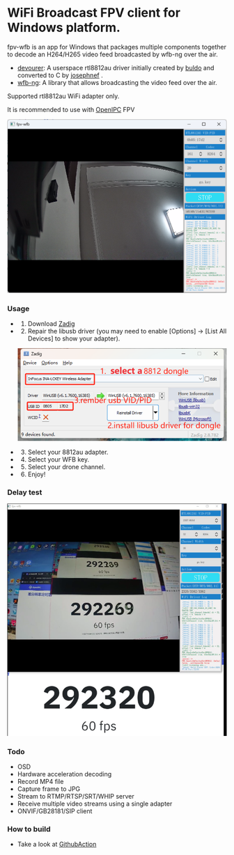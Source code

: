 # WiFi Broadcast FPV client for Windows platform.

fpv-wfb is an app for Windows that packages multiple components together to decode an H264/H265 video feed broadcasted by wfb-ng over the air.


- [devourer](https://github.com/openipc/devourer): A userspace rtl8812au driver initially created by [buldo](https://github.com/buldo) and converted to C by [josephnef](https://github.com/josephnef) .
- [wfb-ng](https://github.com/svpcom/wfb-ng): A library that allows broadcasting the video feed over the air.

Supported rtl8812au WiFi adapter only.

It is recommended to use with [OpenIPC](https://github.com/OpenIPC) FPV

![img.png](img/img.png)

### Usage
- 1. Download [Zadig](https://github.com/pbatard/libwdi/releases/download/v1.5.0/zadig-2.8.exe)
- 2. Repair the libusb driver (you may need to enable [Options] -> [List All Devices] to show your adapter).

    ![img.png](img/img1.png)

- 3. Select your 8812au adapter.
- 4. Select your WFB key.
- 5. Select your drone channel.
- 6. Enjoy!

### Delay test

![img.png](img/delay.png)

### Todo
- OSD
- Hardware acceleration decoding
- Record MP4 file
- Capture frame to JPG
- Stream to RTMP/RTSP/SRT/WHIP server
- Receive multiple video streams using a single adapter
- ONVIF/GB28181/SIP client

### How to build
- Take a look at
[GithubAction](https://github.com/TalusL/fpv-wfb/blob/main/.github/workflows/msbuild.yml)
